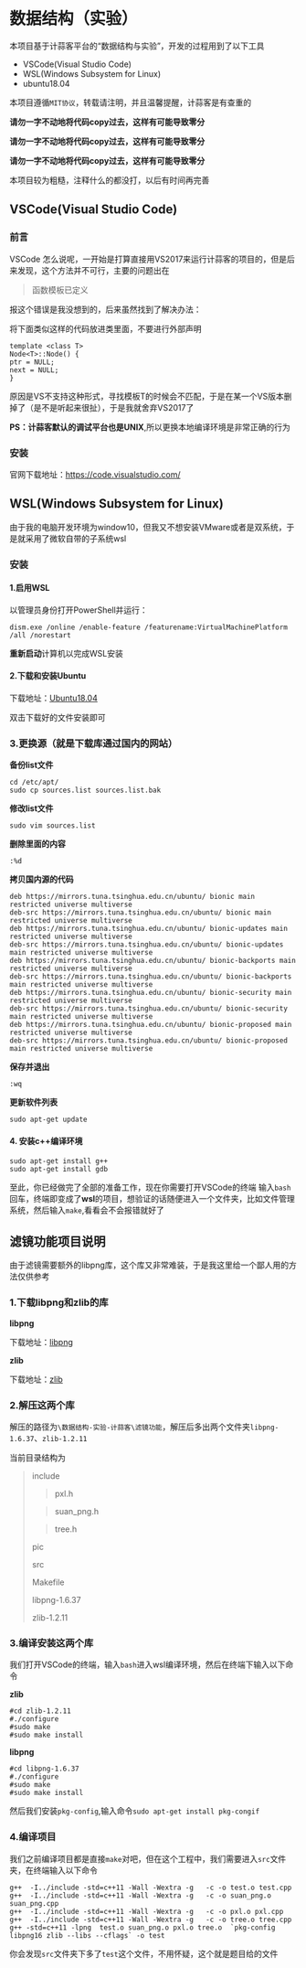 # 数据结构（实验）
本项目基于计蒜客平台的“数据结构与实验”，开发的过程用到了以下工具

- VSCode(Visual Studio Code)
- WSL(Windows Subsystem for Linux)
- ubuntu18.04

本项目遵循`MIT协议`，转载请注明，并且温馨提醒，计蒜客是有查重的

**请勿一字不动地将代码copy过去，这样有可能导致零分**

**请勿一字不动地将代码copy过去，这样有可能导致零分**

**请勿一字不动地将代码copy过去，这样有可能导致零分**

本项目较为粗糙，注释什么的都没打，以后有时间再完善

## VSCode(Visual Studio Code)
### 前言

VSCode 怎么说呢，一开始是打算直接用VS2017来运行计蒜客的项目的，但是后来发现，这个方法并不可行，主要的问题出在

> 函数模板已定义

报这个错误是我没想到的，后来虽然找到了解决办法：

将下面类似这样的代码放进类里面，不要进行外部声明


	template <class T>
	Node<T>::Node() {
	ptr = NULL;
	next = NULL;
	}

原因是VS不支持这种形式，寻找模板T的时候会不匹配，于是在某一个VS版本删掉了（是不是听起来很扯），于是我就舍弃VS2017了

**PS：**计蒜客默认的调试平台也是**UNIX**,所以更换本地编译环境是非常正确的行为
### 安装

官网下载地址：https://code.visualstudio.com/

## WSL(Windows Subsystem for Linux)
由于我的电脑开发环境为window10，但我又不想安装VMware或者是双系统，于是就采用了微软自带的子系统wsl
### 安装
#### 1.启用WSL
以管理员身份打开PowerShell并运行：

	dism.exe /online /enable-feature /featurename:VirtualMachinePlatform /all /norestart

**重新启动**计算机以完成WSL安装
#### 2.下载和安装Ubuntu
下载地址：[Ubuntu18.04](https://wsldownload.azureedge.net/CanonicalGroupLimited.Ubuntu18.04onWindows_1804.2018.817.0_x64__79rhkp1fndgsc.Appx)

双击下载好的文件安装即可
### 3.更换源（就是下载库通过国内的网站）
**备份list文件**

	cd /etc/apt/
	sudo cp sources.list sources.list.bak
**修改list文件**

	sudo vim sources.list
**删除里面的内容**

	:%d

**拷贝国内源的代码**
	
	deb https://mirrors.tuna.tsinghua.edu.cn/ubuntu/ bionic main restricted universe multiverse
	deb-src https://mirrors.tuna.tsinghua.edu.cn/ubuntu/ bionic main restricted universe multiverse
	deb https://mirrors.tuna.tsinghua.edu.cn/ubuntu/ bionic-updates main restricted universe multiverse
	deb-src https://mirrors.tuna.tsinghua.edu.cn/ubuntu/ bionic-updates main restricted universe multiverse
	deb https://mirrors.tuna.tsinghua.edu.cn/ubuntu/ bionic-backports main restricted universe multiverse
	deb-src https://mirrors.tuna.tsinghua.edu.cn/ubuntu/ bionic-backports main restricted universe multiverse
	deb https://mirrors.tuna.tsinghua.edu.cn/ubuntu/ bionic-security main restricted universe multiverse
	deb-src https://mirrors.tuna.tsinghua.edu.cn/ubuntu/ bionic-security main restricted universe multiverse
	deb https://mirrors.tuna.tsinghua.edu.cn/ubuntu/ bionic-proposed main restricted universe multiverse
	deb-src https://mirrors.tuna.tsinghua.edu.cn/ubuntu/ bionic-proposed main restricted universe multiverse

**保存并退出**

	:wq

**更新软件列表**

	sudo apt-get update

#### 4. 安装c++编译环境

	sudo apt-get install g++
	sudo apt-get install gdb

至此，你已经做完了全部的准备工作，现在你需要打开VSCode的终端
输入`bash`回车，终端即变成了**wsl**的项目，想验证的话随便进入一个文件夹，比如文件管理系统，然后输入`make`,看看会不会报错就好了

## 滤镜功能项目说明
由于滤镜需要额外的libpng库，这个库又非常难装，于是我这里给一个鄙人用的方法仅供参考

### 1.下载libpng和zlib的库
**libpng**

下载地址：[libpng](https://sourceforge.net/projects/libpng/files/libpng16/1.6.37/libpng-1.6.37.tar.gz/download)

**zlib**

下载地址：[zlib](https://sourceforge.net/projects/libpng/files/zlib/1.2.11/zlib-1.2.11.tar.xz/download)
### 2.解压这两个库

解压的路径为`\数据结构-实验-计蒜客\滤镜功能`，解压后多出两个文件夹`libpng-1.6.37`、`zlib-1.2.11`

当前目录结构为
	
>include
>>pxl.h
>
>>suan_png.h
>
>>tree.h
>
> pic
>
> src
>
> Makefile
> 
> libpng-1.6.37
> 
> zlib-1.2.11

### 3.编译安装这两个库
我们打开VSCode的终端，输入`bash`进入wsl编译环境，然后在终端下输入以下命令

**zlib**

	#cd zlib-1.2.11
	#./configure
	#sudo make
	#sudo make install

**libpng**

	#cd libpng-1.6.37
	#./configure
	#sudo make
	#sudo make install

然后我们安装`pkg-config`,输入命令`sudo apt-get install pkg-congif`

### 4.编译项目
我们之前编译项目都是直接`make`对吧，但在这个工程中，我们需要进入`src`文件夹，在终端输入以下命令

	g++  -I../include -std=c++11 -Wall -Wextra -g   -c -o test.o test.cpp
	g++  -I../include -std=c++11 -Wall -Wextra -g   -c -o suan_png.o suan_png.cpp
	g++  -I../include -std=c++11 -Wall -Wextra -g   -c -o pxl.o pxl.cpp
	g++  -I../include -std=c++11 -Wall -Wextra -g   -c -o tree.o tree.cpp
	g++ -std=c++11 -lpng  test.o suan_png.o pxl.o tree.o  `pkg-config libpng16 zlib --libs --cflags` -o test

你会发现`src`文件夹下多了`test`这个文件，不用怀疑，这个就是题目给的文件
